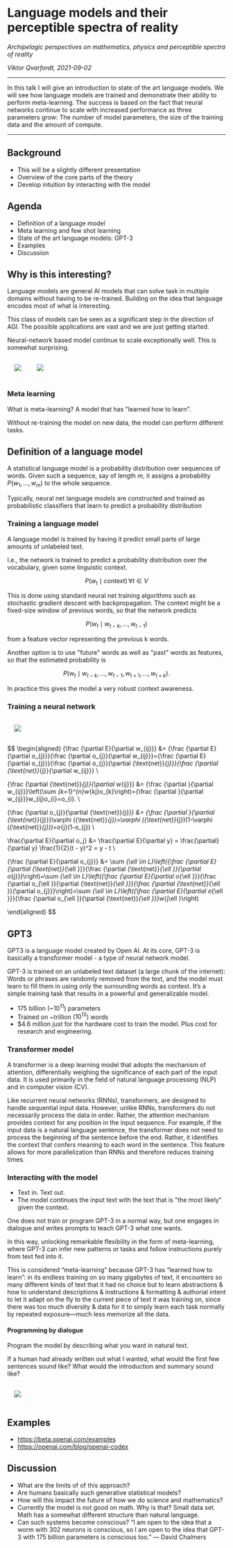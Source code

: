 
# Language models and their perceptible spectra of reality

*Archipelagic perspectives on mathematics, physics and perceptible spectra of reality*

*Viktor Qvarfordt, 2021-09-02*

----

In this talk I will give an introduction to state of the art language models. We will see how language models are trained and demonstrate their ability to perform meta-learning. The success is based on the fact that neural networks continue to scale with increased performance as three parameters grow: The number of model parameters, the size of the training data and the amount of compute.

----


## Background

- This will be a slightly different presentation
- Overview of the core parts of the theory
- Develop intuition by interacting with the model

<!--
I'm no longer actively working with mathematics or physics but programming and working closely with AI systems. The purpose of this session is to share with you the most impactful and interesting updates from the field.

Rather than purely focusing on theory, we will get hands-on experience to develop some intuition and to spur further discussion and conversation in the intersection of mathematics, physics and perceptible spectra of reality.
-->

## Agenda

- Definition of a language model
- Meta learning and few shot learning
- State of the art language models: GPT-3
- Examples
- Discussion

## Why is this interesting?

Language models are general AI models that can solve task in multiple domains without having to be re-trained. Building on the idea that language encodes most of what is interesting.

This class of models can be seen as a significant step in the direction of AGI. The possible applications are vast and we are just getting started.

Neural-network based model continue to scale exceptionally well. This is somewhat surprising.

<img src="https://www.gwern.net/images/ai/gpt/2019-11-07-amodei-aiandcompute-twodistincteras-gpt3modified.png" style="max-width: 100%; padding: 1rem;" />

<img src="https://www.gwern.net/images/ai/gpt/2020-kaplan-figure1-dlscaling.png" style="max-width: 100%; padding: 1rem;" />

### Meta learning

What is meta-learning? A model that has "learned how to learn".

Without re-training the model on new data, the model can perform different tasks.


## Definition of a language model

A statistical language model is a probability distribution over sequences of words. Given such a sequence, say of length $m$, it assigns a probability $P(w_{1},\ldots ,w_{m})$ to the whole sequence.

Typically, neural net language models are constructed and trained as probabilistic classifiers that learn to predict a probability distribution

### Training a language model

A language model is trained by having it predict small parts of large amounts of unlabeled text.

I.e., the network is trained to predict a probability distribution over the vocabulary, given some linguistic context.

$$
P(w_{t}\mid \mathrm {context} )\,\forall t\in V
$$

This is done using standard neural net training algorithms such as stochastic gradient descent with backpropagation.​ The context might be a fixed-size window of previous words, so that the network predicts

$$
P(w_{t}\mid w_{t-k},\dots ,w_{t-1})
$$

from a feature vector representing the previous k words.

Another option is to use "future" words as well as "past" words as features, so that the estimated probability is

$$
P(w_{t}\mid w_{t-k},\dots ,w_{t-1},w_{t+1},\dots ,w_{t+k}).
$$

In practice this gives the model a very robust context awareness.

### Training a neural network

<img src="https://upload.wikimedia.org/wikipedia/commons/thumb/6/60/ArtificialNeuronModel_english.png/800px-ArtificialNeuronModel_english.png" style="max-width: 100%; padding: 1rem;" />


$$
\begin{aligned}
{\frac {\partial E}{\partial w_{ij}}} &= {\frac {\partial E}{\partial o_{j}}}{\frac {\partial o_{j}}{\partial w_{ij}}}={\frac {\partial E}{\partial o_{j}}}{\frac {\partial o_{j}}{\partial {\text{net}}_{j}}}{\frac {\partial {\text{net}}_{j}}{\partial w_{ij}}} \\

{\frac {\partial {\text{net}}_{j}}{\partial w_{ij}}} &= {\frac {\partial }{\partial w_{ij}}}\left(\sum _{k=1}^{n}w_{kj}o_{k}\right)={\frac {\partial }{\partial w_{ij}}}w_{ij}o_{i}=o_{i}. \\

{\frac {\partial o_{j}}{\partial {\text{net}}_{j}}} &= {\frac {\partial }{\partial {\text{net}}_{j}}}\varphi ({\text{net}}_{j})=\varphi ({\text{net}}_{j})(1-\varphi ({\text{net}}_{j}))=o_{j}(1-o_{j}) \\

\frac{\partial E}{\partial o_j} &= \frac{\partial E}{\partial y} = \frac{\partial}{\partial y} \frac{1}{2}(t - y)^2 = y - t \\

{\frac {\partial E}{\partial o_{j}}} &= \sum _{\ell \in L}\left({\frac {\partial E}{\partial {\text{net}}_{\ell }}}{\frac {\partial {\text{net}}_{\ell }}{\partial o_{j}}}\right)=\sum _{\ell \in L}\left({\frac {\partial E}{\partial o_{\ell }}}{\frac {\partial o_{\ell }}{\partial {\text{net}}_{\ell }}}{\frac {\partial {\text{net}}_{\ell }}{\partial o_{j}}}\right)=\sum _{\ell \in L}\left({\frac {\partial E}{\partial o_{\ell }}}{\frac {\partial o_{\ell }}{\partial {\text{net}}_{\ell }}}w_{j\ell }\right)

\end{aligned}
$$

## GPT3

GPT3 is a language model created by Open AI. At its core, GPT-3 is basically a transformer model - a type of neural network model.

GPT-3 is trained on an unlabeled text dataset (a large chunk of the internet): Words or phrases are randomly removed from the text, and the model must learn to fill them in using only the surrounding words as context. It’s a simple training task that results in a powerful and generalizable model.

- 175 billion (~$10^{11}$) parameters
- Trained on ~trillion ($10^{12}$) words
- $4.6 million just for the hardware cost to train the model. Plus cost for research and engineering.

### Transformer model

A transformer is a deep learning model that adopts the mechanism of attention, differentially weighing the significance of each part of the input data. It is used primarily in the field of natural language processing (NLP) and in computer vision (CV).

Like recurrent neural networks (RNNs), transformers, are designed to handle sequential input data. However, unlike RNNs, transformers do not necessarily process the data in order. Rather, the attention mechanism provides context for any position in the input sequence. For example, if the input data is a natural language sentence, the transformer does not need to process the beginning of the sentence before the end. Rather, it identifies the context that confers meaning to each word in the sentence. This feature allows for more parallelization than RNNs and therefore reduces training times.


### Interacting with the model

- Text in. Text out.
- The model continues the input text with the text that is "the most likely" given the context.

One does not train or program GPT-3 in a normal way, but one engages in dialogue and writes prompts to teach GPT-3 what one wants.

In this way, unlocking remarkable flexibility in the form of meta-learning, where GPT-3 can infer new patterns or tasks and follow instructions purely from text fed into it.

This is considered “meta-learning” because GPT-3 has “learned how to learn”: in its endless training on so many gigabytes of text, it encounters so many different kinds of text that it had no choice but to learn abstractions & how to understand descriptions & instructions & formatting & authorial intent to let it adapt on the fly to the current piece of text it was training on, since there was too much diversity & data for it to simply learn each task normally by repeated exposure—much less memorize all the data.

#### Programming by dialogue

Program the model by describing what you want in natural text.

If a human had already written out what I wanted, what would the first few sentences sound like? What would the introduction and summary sound like?

<img src="https://www.gwern.net/images/ai/gpt/2020-06-18-karpathy-expandingbrainmeme-gpt3metalearning.jpg" style="max-width: 100%; padding: 1rem;" />


## Examples

- https://beta.openai.com/examples
- https://openai.com/blog/openai-codex


## Discussion

- What are the limits of of this approach?
- Are humans basically such generative statistical models?
- How will this impact the future of how we do science and mathematics?
- Currently the model is not good on math. Why is that? Small data set. Math has a somewhat different structure than natural language.
- Can such systems become conscious? “I am open to the idea that a worm with 302 neurons is conscious, so I am open to the idea that GPT-3 with 175 billion parameters is conscious too.” — David Chalmers
